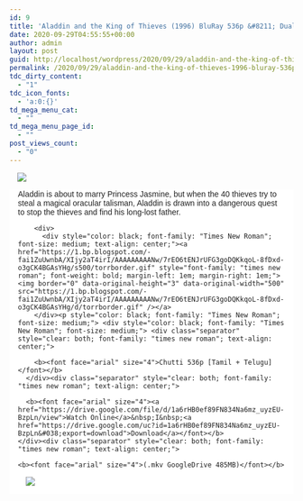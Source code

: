 ```yaml
---
id: 9
title: 'Aladdin and the King of Thieves (1996) BluRay 536p &#8211; Dual Aud [Tamil + Telugu] &#8211; x264 &#8211; 600MB'
date: 2020-09-29T04:55:55+00:00
author: admin
layout: post
guid: http://localhost/wordpress/2020/09/29/aladdin-and-the-king-of-thieves-1996-bluray-536p-dual-aud-tamil-telugu-x264-600mb/
permalink: /2020/09/29/aladdin-and-the-king-of-thieves-1996-bluray-536p-dual-aud-tamil-telugu-x264-600mb/
tdc_dirty_content:
  - "1"
tdc_icon_fonts:
  - 'a:0:{}'
td_mega_menu_cat:
  - ""
td_mega_menu_page_id:
  - ""
post_views_count:
  - "0"
---
```

<a href="https://1.bp.blogspot.com/-xlGZENIUPgg/X3K5xTjgq-I/AAAAAAAABJc/q_8BiUIXpF8wSL-zINl3wJs7VyrvP_kcACLcBGAsYHQ/s1200/03.jpg" style="margin-left: 1em; margin-right: 1em; text-align: center;"><img border="0" data-original-height="675" data-original-width="1200" src="https://1.bp.blogspot.com/-xlGZENIUPgg/X3K5xTjgq-I/AAAAAAAABJc/q_8BiUIXpF8wSL-zINl3wJs7VyrvP_kcACLcBGAsYHQ/s16000/03.jpg" /></a>

<div class="mod" data-attrid="kc:/film/film:release date" data-hveid="CBoQAA" data-md="1001" data-ved="2ahUKEwiM2Nq1xI3sAhVXILcAHRGlDFMQkCkwNnoECBoQAA" lang="en-IN" style="-webkit-text-stroke-width: 0px; background-color: white; clear: none; color: #222222; font-family: arial, sans-serif; font-size: 14px; padding-left: 15px; padding-right: 15px;">
  <div class="Z1hOCe">
    <div class="zloOqf PZPZlf" data-ved="2ahUKEwiM2Nq1xI3sAhVXILcAHRGlDFMQyxMoADA2egQIGhAB" style="margin-top: 7px;">
    </div>
  </div>
</div>

<div class="mod" data-hveid="CBYQAA" data-md="50" data-ved="2ahUKEwiM2Nq1xI3sAhVXILcAHRGlDFMQkCkwNXoECBYQAA" lang="en-IN" style="-webkit-text-stroke-width: 0px; background-color: white; clear: none; color: #222222; font-family: arial, sans-serif; font-size: 14px; padding-left: 15px; padding-right: 15px;">
  <div class="PZPZlf hb8SAc" data-attrid="description" data-hveid="CBYQAQ" data-ved="2ahUKEwiM2Nq1xI3sAhVXILcAHRGlDFMQziAoADA1egQIFhAB" style="margin: 13px 0px; overflow: hidden;">
    <div jsaction="SKAaMe:c0XUbe;rcuQ6b:npT2md" jscontroller="DGEKAc">
      <div class="kno-rdesc" jsaction="seM7Qe:c0XUbe;Iigoee:c0XUbe;rcuQ6b:npT2md" jscontroller="DGEKAc">
        <div>
          <span>Aladdin is about to marry Princess Jasmine, but when the 40 thieves try to steal a magical oracular talisman, Aladdin is drawn into a dangerous quest to stop the thieves and find his long-lost father.</span>
        </div>
        
        <div>
          <div style="color: black; font-family: "Times New Roman"; font-size: medium; text-align: center;"><a href="https://1.bp.blogspot.com/-fai1ZuUwnbA/XIjy2aT4irI/AAAAAAAAANw/7rEO6tENJrUFG3goDQKkqoL-8fDxd-o3gCK4BGAsYHg/s500/torrborder.gif" style="font-family: "times new roman"; font-weight: bold; margin-left: 1em; margin-right: 1em;"><img border="0" data-original-height="3" data-original-width="500" src="https://1.bp.blogspot.com/-fai1ZuUwnbA/XIjy2aT4irI/AAAAAAAAANw/7rEO6tENJrUFG3goDQKkqoL-8fDxd-o3gCK4BGAsYHg/d/torrborder.gif" /></a>
        </div><p style="color: black; font-family: "Times New Roman"; font-size: medium;"> <div style="color: black; font-family: "Times New Roman"; font-size: medium;"> <div class="separator" style="clear: both; font-family: "times new roman"; text-align: center;">
        
        <b><font face="arial" size="4">Chutti 536p [Tamil + Telugu]</font></b>
      </div><div class="separator" style="clear: both; font-family: "times new roman"; text-align: center;">
      
      <b><font face="arial" size="4"><a href="https://drive.google.com/file/d/1a6rHB0ef89FN834Na6mz_uyzEU-BzpLn/view">Watch Online</a>&nbsp;I&nbsp;<a href="https://drive.google.com/uc?id=1a6rHB0ef89FN834Na6mz_uyzEU-BzpLn&#038;export=download">Download</a></font></b>
    </div><div class="separator" style="clear: both; font-family: "times new roman"; text-align: center;">
    
    <b><font face="arial" size="4">(.mkv GoogleDrive 485MB)</font></b>
  </div><div class="separator" style="clear: both; font-family: "times new roman"; text-align: center;">
  
  <a href="https://1.bp.blogspot.com/-fai1ZuUwnbA/XIjy2aT4irI/AAAAAAAAANw/7rEO6tENJrUFG3goDQKkqoL-8fDxd-o3gCK4BGAsYHg/s500/torrborder.gif" style="margin-left: 1em; margin-right: 1em;"><img border="0" data-original-height="3" data-original-width="500" src="https://1.bp.blogspot.com/-fai1ZuUwnbA/XIjy2aT4irI/AAAAAAAAANw/7rEO6tENJrUFG3goDQKkqoL-8fDxd-o3gCK4BGAsYHg/d/torrborder.gif" /></a>
</div></div> </div> </div> </div> </div> </div>